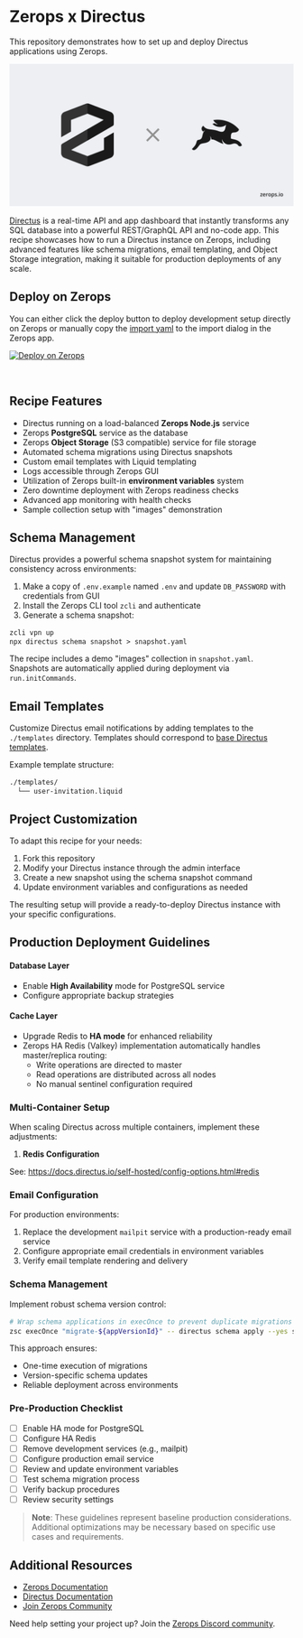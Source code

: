 # Zerops x Directus

This repository demonstrates how to set up and deploy Directus applications using Zerops.

![DirectusZerops](https://github.com/zeropsio/recipe-shared-assets/blob/main/covers/svg/cover-directus.svg)

[Directus](https://directus.io) is a real-time API and app dashboard that instantly transforms any SQL database into a powerful REST/GraphQL API and no-code app. This recipe showcases how to run a Directus instance on Zerops, including advanced features like schema migrations, email templating, and Object Storage integration, making it suitable for production deployments of any scale.

## Deploy on Zerops

You can either click the deploy button to deploy development setup directly on Zerops or manually copy
the [import yaml](https://github.com/zeropsio/recipe-directus/blob/main/zerops-project-import.yml) to the
import dialog in the Zerops app.

[![Deploy on Zerops](https://github.com/zeropsio/recipe-shared-assets/blob/main/deploy-button/green/deploy-button.svg)](https://app.zerops.io/recipe/directus)

<br/>


## Recipe Features

- Directus running on a load-balanced **Zerops Node.js** service
- Zerops **PostgreSQL** service as the database
- Zerops **Object Storage** (S3 compatible) service for file storage
- Automated schema migrations using Directus snapshots
- Custom email templates with Liquid templating
- Logs accessible through Zerops GUI
- Utilization of Zerops built-in **environment variables** system
- Zero downtime deployment with Zerops readiness checks
- Advanced app monitoring with health checks
- Sample collection setup with "images" demonstration

## Schema Management

Directus provides a powerful schema snapshot system for maintaining consistency across environments:

1. Make a copy of `.env.example` named `.env` and update `DB_PASSWORD` with credentials from GUI
2. Install the Zerops CLI tool `zcli` and authenticate
3. Generate a schema snapshot:
```shell
zcli vpn up
npx directus schema snapshot > snapshot.yaml
```

The recipe includes a demo "images" collection in `snapshot.yaml`. Snapshots are automatically applied during deployment via `run.initCommands`.

## Email Templates

Customize Directus email notifications by adding templates to the `./templates` directory. Templates should correspond to [base Directus templates](https://github.com/directus/directus/tree/main/api/src/services/mail/templates).

Example template structure:
```
./templates/
  └── user-invitation.liquid
```

## Project Customization

To adapt this recipe for your needs:

1. Fork this repository
2. Modify your Directus instance through the admin interface
3. Create a new snapshot using the schema snapshot command
4. Update environment variables and configurations as needed

The resulting setup will provide a ready-to-deploy Directus instance with your specific configurations.

## Production Deployment Guidelines

#### Database Layer
- Enable **High Availability** mode for PostgreSQL service
- Configure appropriate backup strategies

#### Cache Layer
- Upgrade Redis to **HA mode** for enhanced reliability
- Zerops HA Redis (Valkey) implementation automatically handles master/replica routing:
    - Write operations are directed to master
    - Read operations are distributed across all nodes
    - No manual sentinel configuration required

### Multi-Container Setup

When scaling Directus across multiple containers, implement these adjustments:

1. **Redis Configuration**

See: https://docs.directus.io/self-hosted/config-options.html#redis

### Email Configuration

For production environments:
1. Replace the development `mailpit` service with a production-ready email service
2. Configure appropriate email credentials in environment variables
3. Verify email template rendering and delivery

### Schema Management

Implement robust schema version control:

```bash
# Wrap schema applications in execOnce to prevent duplicate migrations on multiple containers.
zsc execOnce "migrate-${appVersionId}" -- directus schema apply --yes snapshot.yaml
```

This approach ensures:
- One-time execution of migrations
- Version-specific schema updates
- Reliable deployment across environments

### Pre-Production Checklist

- [ ] Enable HA mode for PostgreSQL
- [ ] Configure HA Redis
- [ ] Remove development services (e.g., mailpit)
- [ ] Configure production email service
- [ ] Review and update environment variables
- [ ] Test schema migration process
- [ ] Verify backup procedures
- [ ] Review security settings

> **Note**: These guidelines represent baseline production considerations. Additional optimizations may be necessary based on specific use cases and requirements.

## Additional Resources

- [Zerops Documentation](https://docs.zerops.io)
- [Directus Documentation](https://docs.directus.io)
- [Join Zerops Community](https://discord.com/invite/WDvCZ54)

Need help setting your project up? Join the [Zerops Discord community](https://discord.com/invite/WDvCZ54).
